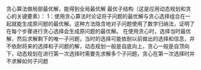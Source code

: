 贪心算法做局部最优解，能得到全局最优解
最优子结构（这是应用动态规划和贪心的关键要素）：
1：使用贪心算法时论证将子问题的最优解与贪心选择组合在一起就能生成原问题的最优解。这种方法隐含地对子问题使用了数学归纳法，证明了在每个步骤进行贪心选择会生成原问题的最优解。
在使用贪心时，选择当时最优解，然后求解剩下的唯一子问题，当时的选择可能依耐以前做出的选择和信息，并不依耐将来的选择和子问题的解，动态规划一般是自底向上，贪心一般是自顶向下，动态规划在进行第一次选择时需要先求解多个子问题，贪心在第一次选择时并不求解如何子问题